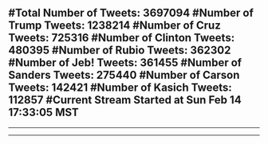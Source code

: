 #Total Number of Tweets: 3697094 
#Number of Trump Tweets: 1238214
#Number of Cruz Tweets: 725316
#Number of Clinton Tweets: 480395
#Number of Rubio Tweets: 362302
#Number of Jeb! Tweets: 361455
#Number of Sanders Tweets: 275440
#Number of Carson Tweets: 142421
#Number of Kasich Tweets: 112857
#Current Stream Started at Sun Feb 14 17:33:05 MST
---
---
---
